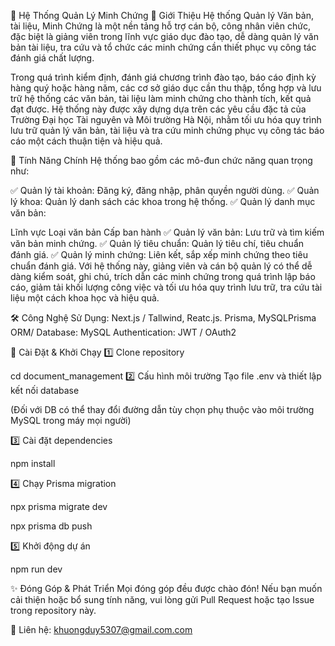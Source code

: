 
📌 Hệ Thống Quản Lý Minh Chứng 🔹 Giới Thiệu Hệ thống Quản lý Văn bản, tài liệu, Minh Chứng là một nền tảng hỗ trợ cán bộ, công nhân viên chức, đặc biệt là giảng viên trong lĩnh vực giáo dục đào tạo, dễ dàng quản lý văn bản tài liệu, tra cứu và tổ chức các minh chứng cần thiết phục vụ công tác đánh giá chất lượng.

Trong quá trình kiểm định, đánh giá chương trình đào tạo, báo cáo định kỳ hàng quý hoặc hàng năm, các cơ sở giáo dục cần thu thập, tổng hợp và lưu trữ hệ thống các văn bản, tài liệu làm minh chứng cho thành tích, kết quả đạt được. Hệ thống này được xây dựng dựa trên các yêu cầu đặc tả của Trường Đại học Tài nguyên và Môi trường Hà Nội, nhằm tối ưu hóa quy trình lưu trữ quản lý văn bản, tài liệu và tra cứu minh chứng phục vụ công tác báo cáo một cách thuận tiện và hiệu quả.

🚀 Tính Năng Chính Hệ thống bao gồm các mô-đun chức năng quan trọng như:

✅ Quản lý tài khoản: Đăng ký, đăng nhập, phân quyền người dùng. ✅ Quản lý khoa: Quản lý danh sách các khoa trong hệ thống. ✅ Quản lý danh mục văn bản:

Lĩnh vực Loại văn bản Cấp ban hành ✅ Quản lý văn bản: Lưu trữ và tìm kiếm văn bản minh chứng. ✅ Quản lý tiêu chuẩn: Quản lý tiêu chí, tiêu chuẩn đánh giá. ✅ Quản lý minh chứng: Liên kết, sắp xếp minh chứng theo tiêu chuẩn đánh giá. Với hệ thống này, giảng viên và cán bộ quản lý có thể dễ dàng kiểm soát, ghi chú, trích dẫn các minh chứng trong quá trình lập báo cáo, giảm tải khối lượng công việc và tối ưu hóa quy trình lưu trữ, tra cứu tài liệu một cách khoa học và hiệu quả.


🛠 Công Nghệ Sử Dụng: Next.js / Tallwind, Reatc.js. Prisma, MySQLPrisma ORM/  Database: MySQL Authentication: JWT / OAuth2 

📌 Cài Đặt & Khởi Chạy 
1️⃣ Clone repository

cd document_management
2️⃣ Cấu hình môi trường Tạo file .env và thiết lập kết nối database


(Đối với DB có thể thay đổi đường dẫn tùy chọn phụ thuộc vào môi trường MySQL trong máy mọi người)

3️⃣ Cài đặt dependencies

npm install

4️⃣ Chạy Prisma migration

npx prisma migrate dev

npx prisma db push

5️⃣ Khởi động dự án

npm run dev

✨ Đóng Góp & Phát Triển Mọi đóng góp đều được chào đón! Nếu bạn muốn cải thiện hoặc bổ sung tính năng, vui lòng gửi Pull Request hoặc tạo Issue trong repository này.

📩 Liên hệ: khuongduy5307@gmail.com.com

